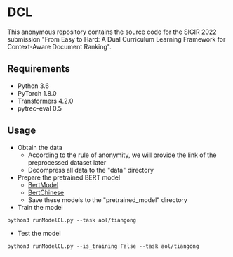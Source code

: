 # DCL
This anonymous repository contains the source code for the SIGIR 2022 submission "From Easy to Hard: A Dual Curriculum Learning Framework for Context-Aware Document Ranking".

## Requirements
- Python 3.6
- PyTorch 1.8.0
- Transformers 4.2.0
- pytrec-eval 0.5  

## Usage
- Obtain the data
  - According to the rule of anonymity, we will provide the link of the preprocessed dataset later
  - Decompress all data to the "data" directory
- Prepare the pretrained BERT model
  - [BertModel](https://huggingface.co/bert-base-uncased)
  - [BertChinese](https://huggingface.co/bert-base-chinese)
  - Save these models to the "pretrained_model" directory 
- Train the model
```
python3 runModelCL.py --task aol/tiangong
```
- Test the model
```
python3 runModelCL.py --is_training False --task aol/tiangong
```
